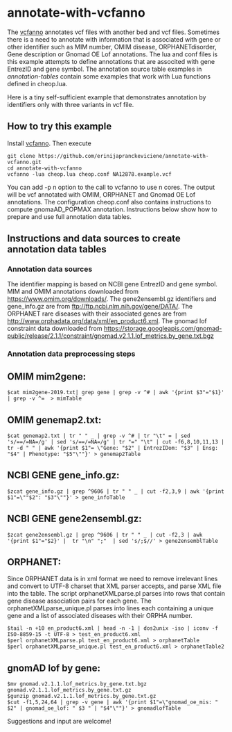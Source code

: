 # annotate-with-vcfanno

The [vcfanno](https://github.com/brentp/vcfanno) annotates vcf files with another bed and vcf files. Sometimes there is a need to annotate with information that is associated with gene or other identifier such as MIM number, OMIM disease, ORPHANETdisorder, Gene description or Gnomad OE Lof annotations.
The lua and conf files is this example attempts to define annotations that are associted with gene EntrezID and gene symbol. The annotation source table examples in *annotation-tables* contain some examples that work with Lua functions defined in cheop.lua. 

Here is a tiny self-sufficient example that demonstrates annotation by identifiers only with three variants in vcf file. 

## How to try this example
Install [vcfanno](https://github.com/brentp/vcfanno). Then execute

```
git clone https://github.com/erinijapranckeviciene/annotate-with-vcfanno.git
cd annotate-with-vcfanno
vcfanno -lua cheop.lua cheop.conf NA12878.example.vcf  
```
You can add -p n option to the call to vcfanno to use n cores. The output will be vcf annotated with OMIM, ORPHANET and Gnomad OE Lof annotations. The configuration cheop.conf also contains instructions to compute gnomaAD_POPMAX annotation.
Instructions below show how to prepare and use full annotation data tables. 

## Instructions and data sources to create annotation data tables

### Annotation data sources

The identifier mapping is based on NCBI gene EntrezID and gene symbol. MIM and OMIM annotations downloaded from https://www.omim.org/downloads/. The gene2ensembl.gz identifiers and  gene_info.gz are from ftp://ftp.ncbi.nlm.nih.gov/gene/DATA/. The ORPHANET rare diseases with their associated genes are from http://www.orphadata.org/data/xml/en_product6.xml. The gnomad lof constraint data downloaded from 
https://storage.googleapis.com/gnomad-public/release/2.1.1/constraint/gnomad.v2.1.1.lof_metrics.by_gene.txt.bgz

### Annotation data preprocessing steps

OMIM mim2gene:
---------------
`$cat mim2gene-2019.txt| grep gene | grep -v ^# | awk '{print $3"="$1}' | grep -v ^=  > mimTable`

OMIM genemap2.txt:
-------------------
`$cat genemap2.txt | tr " " _ | grep -v ^# | tr "\t" = | sed 's/==/=NA=/g' | sed 's/==/=NA=/g' | tr "=" "\t" | cut -f6,8,10,11,13 | tr -d " " | awk '{print $1"= \"Gene: "$2" | EntrezIDom: "$3" | Ensg: "$4" | Phenotype: "$5"\""}' > genemap2Table`

NCBI GENE gene_info.gz:
------------------------
`$zcat gene_info.gz | grep ^9606 | tr " " _ | cut -f2,3,9 | awk '{print $1"=\""$2": "$3"\""}' > gene_infoTable`

NCBI GENE gene2ensembl.gz:
---------------------------
`$zcat gene2ensembl.gz | grep ^9606 | tr " " _ | cut -f2,3 | awk '{print $1"="$2}' |  tr "\n" ";"  | sed 's/;$//' > gene2ensemblTable`

ORPHANET: 
----------
Since ORPHANET data is in xml format we need to remove irrelevant lines and convert to UTF-8 charset that XML parser accepts, and parse XML file into the table. The script orphanetXMLparse.pl parses into rows that contain gene disease association pairs for each gene. The orphanetXMLparse_unique.pl parses into lines each containing a unique gene and a list of associated diseases with their ORPHA number.   
```
$tail -n +10 en_product6.xml | head -n -1 | dos2unix -iso | iconv -f ISO-8859-15 -t UTF-8 > test_en_product6.xml
$perl orphanetXMLparse.pl test_en_product6.xml > orphanetTable          
$perl orphanetXMLparse_unique.pl test_en_product6.xml > orphanetTable2

```

gnomAD lof by gene:
--------------------
```
$mv gnomad.v2.1.1.lof_metrics.by_gene.txt.bgz gnomad.v2.1.1.lof_metrics.by_gene.txt.gz
$gunzip gnomad.v2.1.1.lof_metrics.by_gene.txt.gz
$cut -f1,5,24,64 | grep -v gene | awk '{print $1"=\"gnomad_oe_mis: " $2" | gnomad_oe_lof: " $3 " | "$4"\""}' > gnomadlofTable

```

Suggestions and input are welcome!
